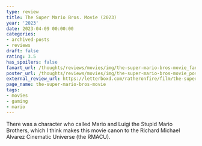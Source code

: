 ```yaml
---
type: review
title: The Super Mario Bros. Movie (2023)
year: '2023'
date: 2023-04-09 00:00:00
categories:
- archived-posts
- reviews
draft: false
rating: 3.5
has_spoilers: false
fanart_url: /thoughts/reviews/movies/img/the-super-mario-bros-movie_fanart.png
poster_url: /thoughts/reviews/movies/img/the-super-mario-bros-movie_poster.png
external_review_url: https://letterboxd.com/ratheronfire/film/the-super-mario-bros-movie/
page_name: the-super-mario-bros-movie
tags:
- movies
- gaming
- mario
---
```


There was a character who called Mario and Luigi the Stupid Mario Brothers, which I think makes this movie canon to the Richard Michael Alvarez Cinematic Universe (the RMACU).

